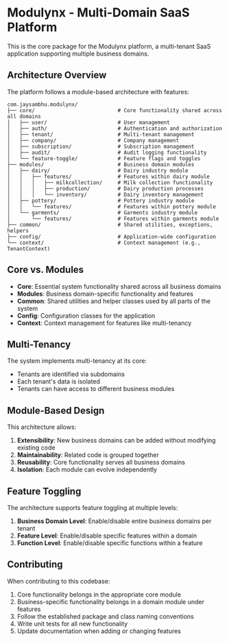 # Modulynx - Multi-Domain SaaS Platform

This is the core package for the Modulynx platform, a multi-tenant SaaS application supporting multiple business domains.

## Architecture Overview

The platform follows a module-based architecture with features:

```
com.jaysambhu.modulynx/
├── core/                           # Core functionality shared across all domains
│   ├── user/                       # User management
│   ├── auth/                       # Authentication and authorization
│   ├── tenant/                     # Multi-tenant management
│   ├── company/                    # Company management
│   ├── subscription/               # Subscription management
│   ├── audit/                      # Audit logging functionality
│   └── feature-toggle/             # Feature flags and toggles
├── modules/                        # Business domain modules
│   ├── dairy/                      # Dairy industry module
│   │   ├── features/               # Features within dairy module
│   │   │   ├── milkcollection/     # Milk collection functionality
│   │   │   ├── production/         # Dairy production processes
│   │   │   └── inventory/          # Dairy inventory management
│   ├── pottery/                    # Pottery industry module
│   │   └── features/               # Features within pottery module
│   └── garments/                   # Garments industry module
│       └── features/               # Features within garments module
├── common/                         # Shared utilities, exceptions, helpers
├── config/                         # Application-wide configuration
└── context/                        # Context management (e.g., TenantContext)
```

## Core vs. Modules

- **Core**: Essential system functionality shared across all business domains
- **Modules**: Business domain-specific functionality and features
- **Common**: Shared utilities and helper classes used by all parts of the system
- **Config**: Configuration classes for the application
- **Context**: Context management for features like multi-tenancy

## Multi-Tenancy

The system implements multi-tenancy at its core:
- Tenants are identified via subdomains
- Each tenant's data is isolated
- Tenants can have access to different business modules

## Module-Based Design

This architecture allows:
1. **Extensibility**: New business domains can be added without modifying existing code
2. **Maintainability**: Related code is grouped together
3. **Reusability**: Core functionality serves all business domains
4. **Isolation**: Each module can evolve independently

## Feature Toggling

The architecture supports feature toggling at multiple levels:
1. **Business Domain Level**: Enable/disable entire business domains per tenant
2. **Feature Level**: Enable/disable specific features within a domain
3. **Function Level**: Enable/disable specific functions within a feature

## Contributing

When contributing to this codebase:

1. Core functionality belongs in the appropriate core module
2. Business-specific functionality belongs in a domain module under features
3. Follow the established package and class naming conventions
4. Write unit tests for all new functionality
5. Update documentation when adding or changing features 